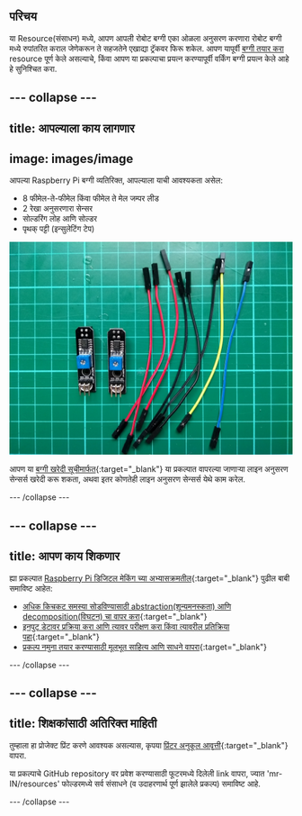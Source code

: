 ## परिचय

या Resource(संसाधन) मध्ये, आपण आपली रोबोट बग्गी एका ओळला अनुसरण करणारा रोबोट बग्गी मध्ये रुपांतरित कराल जेणेकरून ते सहजतेने एखाद्या ट्रॅकवर फिरू शकेल. आपण यापूर्वी [बग्गी तयार करा](https://projects.raspberrypi.org/mr-IN/projects/build-a-buggy) resource पूर्ण केले असल्याचे, किंवा आपण या प्रकल्पाचा प्रयत्न करण्यापूर्वी वर्किंग बग्गी प्रयत्न केले आहे हे सुनिश्चित करा.

<stream class="cloudflare-video" id="6a20279dbfe23651cfe17ebe616b87b7" loop></stream>

--- collapse ---
---
title: आपल्याला काय लागणार
---
## image: images/image

आपल्या Raspberry Pi बग्गी व्यतिरिक्त, आपल्याला याची आवश्यकता असेल:

+ 8 फीमेल-ते-फीमेल किंवा फीमेल ते मेल जम्पर लीड
+ 2 रेखा अनुसरणारा सेन्सर
+ सोल्डरिंग लोह आणि सोल्डर
+ पृथक् पट्टी (इन्सुलेटिंग टेप)

![घटक](images/components.jpg)

आपण या [बग्गी खरेदी सूचीमार्फत](https://my.aliexpress.com/wishlist/wish_list_product_list.htm?spm=a2g0s.8937460.0.0.EKSrsx&currentGroupId=100000000943756){:target="_blank"} या प्रकल्पात वापरल्या जाणार्‍या लाइन अनुसरण सेन्सर्स खरेदी करू शकता, अथवा इतर कोणतेही लाइन अनुसरण सेन्सर्स येथे काम करेल.

--- /collapse ---

--- collapse ---
---
title: आपण काय शिकणार
---

ह्या प्रकल्पात [Raspberry Pi डिजिटल मेकिंग च्या अभ्यासक्रमतील](http://rpf.io/curriculum){:target="_blank"} पुढील बाबी समाविष्ट आहेत:

+ [अधिक किचकट समस्या सोडविण्यासाठी abstraction(शून्यमनस्कता) आणि decomposition(विघटन) चा वापर करा](https://curriculum.raspberrypi.org/programming/developer/){:target="_blank"}
+ [इनपुट डेटावर प्रक्रिया करा आणि त्यावर परीक्षण करा किंवा त्यावरील प्रतिक्रिया पहा](https://curriculum.raspberrypi.org/physical-computing/developer/){:target="_blank"}
+ [प्रकल्प नमुना तयार करण्यासाठी मूलभूत साहित्य आणि साधने वापरा](https://curriculum.raspberrypi.org/manufacture/creator/){:target="_blank"}

--- /collapse ---

--- collapse ---
---
title: शिक्षकांसाठी अतिरिक्त माहिती
---

तुम्हाला हा प्रोजेक्ट प्रिंट करणे आवश्यक असल्यास, कृपया [प्रिंटर अनुकूल आवृत्ती](https://projects.raspberrypi.org/mr-IN/projects/rpi-python-line-following/print){:target="_blank"} वापरा.

या प्रकल्पाचे GitHub repository वर प्रवेश करण्यासाठी फूटरमध्ये दिलेली link वापरा, ज्यात 'mr-IN/resources' फोल्डरमध्ये सर्व संसाधने (व उदाहरणार्थ पूर्ण झालेले प्रकल्प) समाविष्ट आहे.

--- /collapse ---